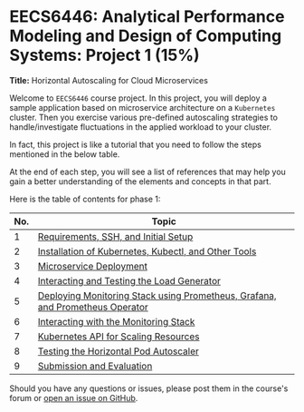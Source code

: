 # EECS6446: Analytical Performance Modeling and Design of Computing Systems: Project 1 (15%)
**Title:** Horizontal Autoscaling for Cloud Microservices
   

Welcome to `EECS6446` course project. In this project, you will deploy a sample
application based on microservice architecture on a `Kubernetes` cluster. Then you exercise various
pre-defined autoscaling strategies to handle/investigate fluctuations in the applied workload to your cluster.

In fact, this project is like a tutorial that you need to follow the steps mentioned in 
the below table.

At the end of each step, you will see a list of references that may help you gain a better
understanding of the elements and concepts in that part.

Here is the table of contents for phase 1:

| No. | Topic |
|-----|-------|
|1    | [Requirements, SSH, and Initial Setup](tutorials/01-requirements.md) |
|2    | [Installation of Kubernetes, Kubectl, and Other Tools](tutorials/02-kubernetes.md) |
|3    | [Microservice Deployment](tutorials/03-microservice.md) |
|4    | [Interacting and Testing the Load Generator](tutorials/04-loadgenerator.md) |
|5    | [Deploying Monitoring Stack using Prometheus, Grafana, and Prometheus Operator](tutorials/05-monitoring.md) |
|6    | [Interacting with the Monitoring Stack](tutorials/06-monitoring-interaction.md) |
|7    | [Kubernetes API for Scaling Resources](tutorials/07-kubernetes-api.md) |
|8    | [Testing the Horizontal Pod Autoscaler](tutorials/08-hpa-test.md) |
|9    | [Submission and Evaluation](tutorials/09-phase1-evaluation.md) |

Should you have any questions or issues, please post them in the course's forum
or [open an issue on GitHub](https://github.com/hamzehkhazaei/EECS6446_Project/issues/new/choose).

